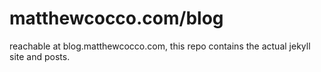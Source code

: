 # matthewcocco.com/blog 

reachable at blog.matthewcocco.com, this repo contains the actual jekyll site and posts.
